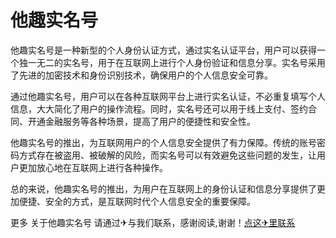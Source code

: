 # 他趣实名号

他趣实名号是一种新型的个人身份认证方式，通过实名认证平台，用户可以获得一个独一无二的实名号，用于在互联网上进行个人身份验证和信息分享。实名号采用了先进的加密技术和身份识别技术，确保用户的个人信息安全可靠。

通过他趣实名号，用户可以在各种互联网平台上进行实名认证，不必重复填写个人信息，大大简化了用户的操作流程。同时，实名号还可以用于线上支付、签约合同、开通金融服务等各种场景，提高了用户的便捷性和安全性。

他趣实名号的推出，为互联网用户的个人信息安全提供了有力保障。传统的账号密码方式存在被盗用、被破解的风险，而实名号可以有效避免这些问题的发生，让用户更加放心地在互联网上进行各种操作。

总的来说，他趣实名号的推出，为用户在互联网上的身份认证和信息分享提供了更加便捷、安全的方式，是互联网时代个人信息安全的重要保障。

更多 关于他趣实名号 请通过✈与我们联系，感谢阅读,谢谢！[点这✈里联系](https://abc.k02.cc)
